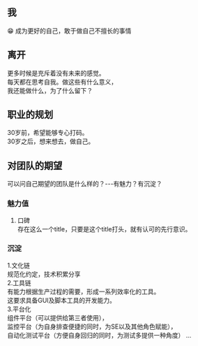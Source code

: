 
## 我
😁 成为更好的自己，敢于做自己不擅长的事情   

## 离开  
更多时候是充斥着没有未来的感觉。  
每天都在思考自我。做这些有什么意义，    
我还能做什么，为了什么留下？         
     
## 职业的规划  
30岁前，希望能够专心打码。          
30岁之后，想来想去，做自己。  

## 对团队的期望   
可以问自己期望的团队是什么样的？---有魅力？有沉淀？               
### 魅力值
1. 口碑          
存在这么一个title，只要是这个title打头，就有认可的先行意识。        

### 沉淀                
1.文化链    
规范化约定，技术积累分享                          
2.工具链  
有能力根据生产过程的需要，形成一系列效率化的工具。     
这要求具备GUI及脚本工具的开发能力。     
3.平台化   
组件平台（可以提供给第三者使用），        
监控平台（为自身排查便捷的同时，为SE以及其他角色赋能），        
自动化测试平台（方便自身回归的同时，为测试多提供一种角度） 
...    


   
